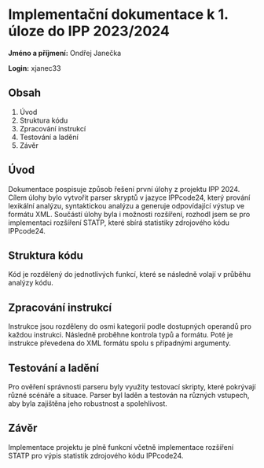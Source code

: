 # Implementační dokumentace k 1. úloze do IPP 2023/2024

**Jméno a příjmení:** Ondřej Janečka

**Login:** xjanec33

## Obsah

1. Úvod
2. Struktura kódu
3. Zpracování instrukcí
4. Testování a ladění
5. Závěr

## Úvod

Dokumentace pospisuje způsob řešení první úlohy z projektu IPP 2024. Cílem úlohy bylo vytvořit parser skryptů v jazyce IPPcode24, který prování lexikální analýzu, syntaktickou analýzu a generuje odpovídající výstup ve formátu XML. Součástí úlohy byla i možnosti rozšíření, rozhodl jsem se pro implementaci rozšíření STATP, které sbírá statistiky zdrojového kódu IPPcode24.

## Struktura kódu

Kód je rozdělený do jednotlivých funkcí, které se následně volají v průběhu analýzy kódu.

## Zpracování instrukcí

Instrukce jsou rozděleny do osmi kategorií podle dostupných operandů pro každou instrukci. Následně proběhne kontrola typů a formátu. Poté je instrukce převedena do XML formátu spolu s případnými argumenty.

## Testování a ladění

Pro ověření správnosti parseru byly využity testovací skripty, které pokrývají různé scénáře a situace. Parser byl laděn a testován na různých vstupech, aby byla zajištěna jeho robustnost a spolehlivost.

## Závěr

Implementace projektu je plně funkcní včetně implementace rozšíření STATP pro výpis statistik zdrojového kódu IPPcode24.

